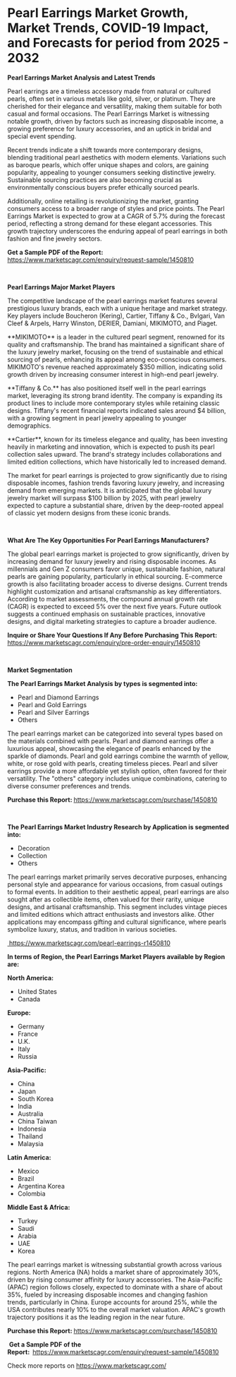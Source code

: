 <p><h1>Pearl Earrings Market Growth, Market Trends, COVID-19 Impact, and Forecasts for period from 2025 - 2032</h1></p><p><strong>Pearl Earrings Market Analysis and Latest Trends</strong></p>
<p><p>Pearl earrings are a timeless accessory made from natural or cultured pearls, often set in various metals like gold, silver, or platinum. They are cherished for their elegance and versatility, making them suitable for both casual and formal occasions. The Pearl Earrings Market is witnessing notable growth, driven by factors such as increasing disposable income, a growing preference for luxury accessories, and an uptick in bridal and special event spending.</p><p>Recent trends indicate a shift towards more contemporary designs, blending traditional pearl aesthetics with modern elements. Variations such as baroque pearls, which offer unique shapes and colors, are gaining popularity, appealing to younger consumers seeking distinctive jewelry. Sustainable sourcing practices are also becoming crucial as environmentally conscious buyers prefer ethically sourced pearls. </p><p>Additionally, online retailing is revolutionizing the market, granting consumers access to a broader range of styles and price points. The Pearl Earrings Market is expected to grow at a CAGR of 5.7% during the forecast period, reflecting a strong demand for these elegant accessories. This growth trajectory underscores the enduring appeal of pearl earrings in both fashion and fine jewelry sectors.</p></p>
<p><strong>Get a Sample PDF of the Report:&nbsp;</strong> <a href="https://www.marketscagr.com/enquiry/request-sample/1450810?utm_campaign=2386&utm_medium=2&utm_source=Github&utm_content=ia&utm_term=08022025&utm_id=pearl-earrings">https://www.marketscagr.com/enquiry/request-sample/1450810</a></p>
<p>&nbsp;</p>
<p><strong>Pearl Earrings Major Market Players</strong></p>
<p><p>The competitive landscape of the pearl earrings market features several prestigious luxury brands, each with a unique heritage and market strategy. Key players include Boucheron (Kering), Cartier, Tiffany & Co., Bvlgari, Van Cleef & Arpels, Harry Winston, DERIER, Damiani, MIKIMOTO, and Piaget. </p><p>**MIKIMOTO** is a leader in the cultured pearl segment, renowned for its quality and craftsmanship. The brand has maintained a significant share of the luxury jewelry market, focusing on the trend of sustainable and ethical sourcing of pearls, enhancing its appeal among eco-conscious consumers. MIKIMOTO's revenue reached approximately $350 million, indicating solid growth driven by increasing consumer interest in high-end pearl jewelry.</p><p>**Tiffany & Co.** has also positioned itself well in the pearl earrings market, leveraging its strong brand identity. The company is expanding its product lines to include more contemporary styles while retaining classic designs. Tiffany's recent financial reports indicated sales around $4 billion, with a growing segment in pearl jewelry appealing to younger demographics.</p><p>**Cartier**, known for its timeless elegance and quality, has been investing heavily in marketing and innovation, which is expected to push its pearl collection sales upward. The brand's strategy includes collaborations and limited edition collections, which have historically led to increased demand.</p><p>The market for pearl earrings is projected to grow significantly due to rising disposable incomes, fashion trends favoring luxury jewelry, and increasing demand from emerging markets. It is anticipated that the global luxury jewelry market will surpass $100 billion by 2025, with pearl jewelry expected to capture a substantial share, driven by the deep-rooted appeal of classic yet modern designs from these iconic brands.</p></p>
<p>&nbsp;</p>
<p><strong>What Are The Key Opportunities For Pearl Earrings Manufacturers?</strong></p>
<p><p>The global pearl earrings market is projected to grow significantly, driven by increasing demand for luxury jewelry and rising disposable incomes. As millennials and Gen Z consumers favor unique, sustainable fashion, natural pearls are gaining popularity, particularly in ethical sourcing. E-commerce growth is also facilitating broader access to diverse designs. Current trends highlight customization and artisanal craftsmanship as key differentiators. According to market assessments, the compound annual growth rate (CAGR) is expected to exceed 5% over the next five years. Future outlook suggests a continued emphasis on sustainable practices, innovative designs, and digital marketing strategies to capture a broader audience.</p></p>
<p><strong>Inquire or Share Your Questions If Any Before Purchasing This Report:</strong> <a href="https://www.marketscagr.com/enquiry/pre-order-enquiry/1450810?utm_campaign=2386&utm_medium=2&utm_source=Github&utm_content=ia&utm_term=08022025&utm_id=pearl-earrings">https://www.marketscagr.com/enquiry/pre-order-enquiry/1450810</a></p>
<p>&nbsp;</p>
<p><strong>Market Segmentation</strong></p>
<p><strong>The Pearl Earrings Market Analysis by types is segmented into:</strong></p>
<p><ul><li>Pearl and Diamond Earrings</li><li>Pearl and Gold Earrings</li><li>Pearl and Silver Earrings</li><li>Others</li></ul></p>
<p><p>The pearl earrings market can be categorized into several types based on the materials combined with pearls. Pearl and diamond earrings offer a luxurious appeal, showcasing the elegance of pearls enhanced by the sparkle of diamonds. Pearl and gold earrings combine the warmth of yellow, white, or rose gold with pearls, creating timeless pieces. Pearl and silver earrings provide a more affordable yet stylish option, often favored for their versatility. The "others" category includes unique combinations, catering to diverse consumer preferences and trends.</p></p>
<p><strong>Purchase this Report:&nbsp;</strong><a href="https://www.marketscagr.com/purchase/1450810?utm_campaign=2386&utm_medium=2&utm_source=Github&utm_content=ia&utm_term=08022025&utm_id=pearl-earrings">https://www.marketscagr.com/purchase/1450810</a></p>
<p>&nbsp;</p>
<p><strong>The Pearl Earrings Market Industry Research by Application is segmented into:</strong></p>
<p><ul><li>Decoration</li><li>Collection</li><li>Others</li></ul></p>
<p><p>The pearl earrings market primarily serves decorative purposes, enhancing personal style and appearance for various occasions, from casual outings to formal events. In addition to their aesthetic appeal, pearl earrings are also sought after as collectible items, often valued for their rarity, unique designs, and artisanal craftsmanship. This segment includes vintage pieces and limited editions which attract enthusiasts and investors alike. Other applications may encompass gifting and cultural significance, where pearls symbolize luxury, status, and tradition in various societies.</p></p>
<p><a href="https://www.marketscagr.com/pearl-earrings-r1450810?utm_campaign=2386&utm_medium=2&utm_source=Github&utm_content=ia&utm_term=08022025&utm_id=pearl-earrings">&nbsp;https://www.marketscagr.com/pearl-earrings-r1450810</a></p>
<p><strong>In terms of Region, the Pearl Earrings Market Players available by Region are:</strong></p>
<p>
    <p> <strong> North America: </strong>
        <ul>
            <li>United States</li>
            <li>Canada</li>
        </ul>
        </p> 
    <p> <strong> Europe: </strong>
        <ul>
            <li>Germany</li>
            <li>France</li>
            <li>U.K.</li>
            <li>Italy</li>
            <li>Russia</li>
        </ul>
        </p> 
    <p> <strong> Asia-Pacific: </strong>
        <ul>
            <li>China</li>
            <li>Japan</li>
            <li>South Korea</li>
            <li>India</li>
            <li>Australia</li>
            <li>China Taiwan</li>
            <li>Indonesia</li>
            <li>Thailand</li>
            <li>Malaysia</li>
        </ul>
        </p> 
    <p> <strong> Latin America: </strong>
        <ul>
            <li>Mexico</li>
            <li>Brazil</li>
            <li>Argentina Korea</li>
            <li>Colombia</li>
        </ul>
        </p> 
    <p> <strong> Middle East & Africa: </strong>
        <ul>
            <li>Turkey</li>
            <li>Saudi</li>
            <li>Arabia</li>
            <li>UAE</li>
            <li>Korea</li>
        </ul>
    </p>
    </p>
<p><p>The pearl earrings market is witnessing substantial growth across various regions. North America (NA) holds a market share of approximately 30%, driven by rising consumer affinity for luxury accessories. The Asia-Pacific (APAC) region follows closely, expected to dominate with a share of about 35%, fueled by increasing disposable incomes and changing fashion trends, particularly in China. Europe accounts for around 25%, while the USA contributes nearly 10% to the overall market valuation. APAC's growth trajectory positions it as the leading region in the near future.</p></p>
<p><strong>Purchase this Report: </strong><a href="https://www.marketscagr.com/purchase/1450810?utm_campaign=2386&utm_medium=2&utm_source=Github&utm_content=ia&utm_term=08022025&utm_id=pearl-earrings">https://www.marketscagr.com/purchase/1450810</a></p>
<p>&nbsp;<strong>Get a Sample PDF of the Report:&nbsp;&nbsp;</strong><a href="https://www.marketscagr.com/enquiry/request-sample/1450810?utm_campaign=2386&utm_medium=2&utm_source=Github&utm_content=ia&utm_term=08022025&utm_id=pearl-earrings">https://www.marketscagr.com/enquiry/request-sample/1450810</a></p>
<p><strong></strong></p>
<p>Check more reports on <a href="https://www.marketscagr.com/?utm_campaign=2386&utm_medium=2&utm_source=Github&utm_content=ia&utm_term=08022025&utm_id=pearl-earrings">https://www.marketscagr.com/</a></p>